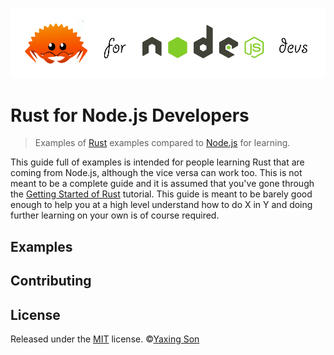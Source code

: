 ![](./logo.png)

# Rust for Node.js Developers

> Examples of [Rust](https://www.rust-lang.org/) examples compared to [Node.js](https://nodejs.org) for learning.

This guide full of examples is intended for people learning Rust that are coming from Node.js, although the vice versa can work too. This is not meant to be a complete guide and it is assumed that you've gone through the [Getting Started of Rust]() tutorial. This guide is meant to be barely good enough to help you at a 
high level understand how to do X in Y and doing further learning on your own is of course required.

## Examples


## Contributing

## License

Released under the [MIT](./LICENSE) license. ©[Yaxing Son](https://github.com/yaxingson)
